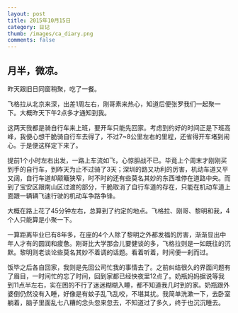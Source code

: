 ```yaml
---
layout: post
title: 2015年10月15日
category: 日记
thumb: /images/ca_diary.png
comments: false
---
```


## 月半，微凉。

昨天跟旧日同窗稍聚，吃了一餐。

飞格拉从北京来深，出差1周左右，刚哥素来热心，知道后便张罗我们一起聚一下。大概昨天下午2点多才通知到我。

这两天我都是骑自行车来上班，要开车只能先回家。考虑到约好的时间正是下班高峰，我便心想干脆骑自行车去得了，不过7~8公里左右的里程，还省得开车堵到闹心。于是便这样定下来了。

提前1个小时左右出发，一路上车流如飞，心惊胆战不已。毕竟上个周末才刚刚买到手的自行车，到昨天为止不过骑了3天；深圳的路又功利的厉害，机动车道又平又阔，自行车道却颠簸狭窄，时不时的还有些莫名其妙的东西堆停在道路中央。而到了宝安区跟南山区过渡的部分，干脆取消了自行车道的存在，只能在机动车道上面跟一辆辆飞速行驶的机动车争路争锋。

大概在路上花了45分钟左右，总算到了约定的地点。飞格拉、刚哥、黎明和我，4个人只能算是小聚一下。

一算距离毕业已有8年多，在座的4个人除了黎明之外都发福的厉害，渐渐显出中年人才有的圆润和疲惫。刚哥比大学那会儿要健谈的多，飞格拉则是一如既往的沉默。黎明则老谈论些莫名其妙不着调的话题。看着听着，时间便一刹而过。

饭毕之后各自回家，我则是先回公司忙我的事情去了。之前纠结很久的界面问题有了眉目，一时间忙的忘了时间，回到家都已经快夜里12点了。奶瓶妈妈据说等我到11点半左右，实在困的不行了迷迷糊糊入睡，都不知道我几时到的家。奶瓶跟外婆倒仍然没有入睡，好像是有蚊子乱飞乱咬，不堪其扰。我简单洗漱一下，去卧室躺着，脑子里面乱七八糟的念头忽来忽去，不知道过了多久，终于也沉沉睡去。